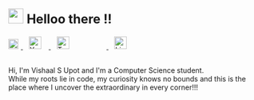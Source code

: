 <h1><img src="https://camo.githubusercontent.com/d3359cb00ab0b5ed8f2e1fe3fceb4fbaf3b614340f8c0db99c17b9f50b351770/68747470733a2f2f656d6f6a69732e736c61636b6d6f6a69732e636f6d2f656d6f6a69732f696d616765732f313533313834393433302f343234362f626c6f622d73756e676c61737365732e6769663f31353331383439343330" width="30" height="30"> <span style="font-size: 25px;"> Helloo there !!</span></h1>

<div id="badges">
  <a href="https://www.instagram.com/vishaal_upot/">
    <img src="https://cdn.iconscout.com/icon/free/png-512/free-instagram-1868978-1583142.png?f=avif&w=512" width="20" height="20" alt="Instagram Badge" style="margin-right: 5px;">
  </a>&nbsp;&nbsp;
  <a href="https://www.youtube.com/channel/UCps0KwVi02Urgtl0u6RawDQ">
    <img src="https://cdn.iconscout.com/icon/free/png-512/free-youtube-268-721990.png?f=avif&w=512" width="25" height="25" alt="Youtube Badge" style="margin-right: 15px;">
  </a>&nbsp;&nbsp;
  <a href="https://twitter.com/UpotVishaal?t=nyNpqRESLJe0EUApXMaX_g&s=08">
    <img src="https://img.icons8.com/?size=512&id=5MQ0gPAYYx7a&format=png" width="25" height="25" alt="Twitter Badge" style="margin-right: 75px;">
  </a>&nbsp;&nbsp;
  <a href="https://www.linkedin.com/in/vishaal-s-upot-28744a1b9">
    <img src="https://raw.githubusercontent.com/peterthehan/peterthehan/master/assets/linkedin.svg" width="25" height="25" alt="LinkedIn Badge" style="margin-right: 15px;">
  </a>
</div>


<br>



Hi, I'm Vishaal S Upot and I'm a Computer Science student.<br>
While my roots lie in code, my curiosity knows no bounds and this is the place where I uncover the extraordinary in every corner!!!





<!--
**vishaalupot/vishaalupot** is a ✨ _special_ ✨ repository because its `README.md` (this file) appears on your GitHub profile.

Here are some ideas to get you started:

- 🔭 I’m currently working on ...
- 🌱 I’m currently learning ...
- 👯 I’m looking to collaborate on ...
- 🤔 I’m looking for help with ...
- 💬 Ask me about ...
- 📫 How to reach me: ...
- 😄 Pronouns: ...
- ⚡ Fun fact: ...
-->
